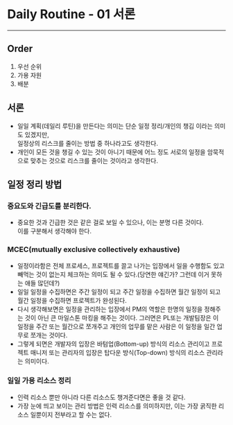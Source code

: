 # Daily Routine - 01 서론
---

## Order 
1. 우선 순위
1. 가용 자원
1. 배분

## 서론
- 일일 계획(데일리 루틴)을 만든다는 의미는 단순 일정 정리/개인의 챙김 이라는 의미도 있겠지만,  
일정상의 리스크를 줄이는 방법 중 하나라고도 생각한다.
- 개인이 모든 것을 챙길 수 있는 것이 아니기 때문에 어느 정도 서로의 일정을 암묵적으로 맞추는 것으로 리스크를 줄이는 것이라고 생각한다.

## 일정 정리 방법
### 중요도와 긴급도를 분리한다.
- 중요한 것과 긴급한 것은 같은 걸로 보일 수 있으나, 이는 분명 다른 것이다.   
이를 구분해서 생각해야 한다. 
### MCEC(mutually exclusive collectively exhaustive)
- 일정이라함은 전체 프로세스, 프로젝트를 끌고 나가는 입장에서 일을 수행함도 있고 빼먹는 것이 없는지 체크하는 의미도 될 수 있다.(당연한 얘긴가? 그런데 이거 못하는 애들 많던데?)
- 일일 일정을 수집하면은 주간 일정이 되고 주간 일정을 수집하면 월간 일정이 되고 월간 일정을 수집하면 프로젝트가 완성된다.
- 다시 생각해보면은 일정을 관리하는 입장에서 PM의 역할은 한명의 일정을 정해주는 것이 아닌 큰 마일스톤 마킹을 해주는 것이다. 그러면은 PL또는 개발팀장은 이 일정을 주간 또는 월간으로 쪼개주고 개인의 업무를 맡은 사람은 이 일정을 일간 업무로 쪼개는 것이다.
- 그렇게 되면은 개발자의 입장은 바텀업(Bottom-up) 방식의 리소스 관리이고 프로젝트 매니저 또는 관리자의 입장은 탑다운 방식(Top-down) 방식의 리소스 관리라는 의미이다.

### 일일 가용 리소스 정리
- 인력 리소스 뿐만 아니라 다른 리소스도 챙겨준다면은 좋을 것 같다.
- 가장 눈에 띄고 보이는 관리 방법은 인력 리소스를 의미하지만, 이는 가장 굵직한 리소스 일뿐이지 전부라고 할 수는 없다.